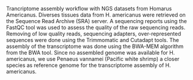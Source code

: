 Trancriptome assembly workflow with NGS datasets from Homarus Americanus. 
Diverses tissues data from H. americanus were retrieved on the Sequence Read Archive (SRA) server. 
A sequencing reports using the FastQC tool was used to assess the quality of the raw sequencing reads. 
Removing of low quality reads, sequencing adapters, over-represented sequences were done using the Trimmomatic and Cutadapt tools. 
The assembly of the transcriptome was done using the BWA-MEM algorithm from the BWA tool. 
Since no assembled genome was available for H. americanus, we use Penaeus vannamei (Pacific white shrimp) a closer species as reference genome for the transcriptome assembly of H. americanus. 
